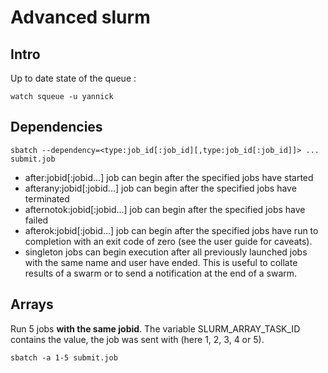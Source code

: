 # Advanced slurm

## Intro

Up to date state of the queue :
```
watch squeue -u yannick
```

## Dependencies

```
sbatch --dependency=<type:job_id[:job_id][,type:job_id[:job_id]]> ... submit.job
```

 * after:jobid[:jobid...] 	job can begin after the specified jobs have started
 * afterany:jobid[:jobid...] 	job can begin after the specified jobs have terminated
 * afternotok:jobid[:jobid...] 	job can begin after the specified jobs have failed
 * afterok:jobid[:jobid...] 	job can begin after the specified jobs have run to completion with an exit code of zero (see the user guide for caveats).
 * singleton 	jobs can begin execution after all previously launched jobs with the same name and user have ended. This is useful to collate results of a swarm or to send a notification at the end of a swarm.


## Arrays

Run 5 jobs **with the same jobid**.
The variable SLURM_ARRAY_TASK_ID contains the value, the job was sent with (here 1, 2, 3, 4 or 5).

```
sbatch -a 1-5 submit.job
```
